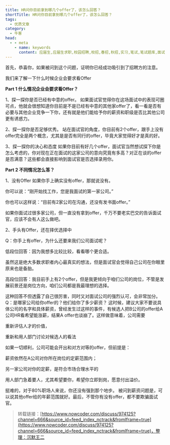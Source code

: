 ```yaml
---
title: HR问你目前拿到哪几个offer了，该怎么回答？
shortTitle: HR问你目前拿到哪几个offer了，该怎么回答？
tags:
  - 优质文章
category:
  - 牛客
head:
  - - meta
    - name: keywords
      content: 应届生,应届生求职,校园招聘,校招,春招,秋招,实习,笔试,笔试题库,面试,面试题库,程序员,程序猿,程序猿,产品经理,PM,运营,游戏策划,软件工程师,java,c/c++,php,python,算法,机器学习,人工智能,数据挖掘,数据分析,数据分析师,前端工程师,测试工程师,测试开发工程师,运维工程师,安卓工程师,ios工程师,android,硬件工程师,电气工程师,嵌入式工程师,汽车制造研发,审计,会计,财务管理,市场营销,品牌管理,金融,四大,法务,销售,行政,人力资源,hr,管培生,地产,国企,银行,实习,实习生,招聘,找工作,牛客网
---
```


首先，恭喜你，如果被问到这个问题，证明你已经成功吸引到了招聘方的注意。



我们来了解一下什么时候企业会要求看Offer



**Part 1 什么情况企业会要求看Offer？**



1、探一探你是否已经有中意的offer。 如果面试官觉得你在这场面试中的表现可圈可点，他就会很想知道你目前是不是已经有中意的其他家offer了，看一看是否有必要与其他企业竞争一下你，还有就是他们能给予你的薪资和职级是否比其他公司更有诱惑力。



2、探一探你是否足够优秀。 站在面试官的角度，你目前有2个offer，跟手上没有offer完全是两个概念，尤其是是否有同行的offer，毕竟大家觉得好才是真的好。



3、探一探你的决心和态度 如果你目前有好几个offer，面试官当然想试探下你是怎么考虑的，你对现在正在面试的这家公司的意向究竟有多高？对正在谈的offer是否满意？这些都会直接影响到面试官是否选择录用你。



**Part 2 不同情况怎么答？**



1、没有Offer 如果你手上确实没有offer，那就说没有。



你可以说：“刚开始找工作，您是我面试的第一家公司。”

你也可以这样说：“目前有2家公司在沟通，还没有发书面offer。”

如果你面试过很多家公司，但一直没有拿到offer，千万不要老实巴交的告诉面试官，应该不会有人这么做吧。



2、手头有Offer，还在择优选择中



Q：你手上有offer，为什么还要来我们公司面试呢？



低段位回答：因为我想多比较比较，看看哪个更合适。

虽然这是绝大多数求职者内心最真实的想法，但是面试官会觉得自己公司在你眼里原来也是备胎。



高段位回答：我目前手上有2个offer，但是我更倾向于咱们公司的岗位，不管是发展前景还是岗位方向，咱们公司都是我最理想的选择。

这种回答不但透露了自己很厉害，同时又对面试公司的强烈认可，会非常加分。 Q：是哪家公司给你offer的？他们给你了多少薪资？ 这时候，建议大家不要说具体公司的名字和具体薪资，曾经发生过这样的事件，有候选人把B公司的offer给A公司HR看希望能涨薪，结果A offer也谈崩了。这样做意味着，公司需要



重新评估人才的价值，

重新和用人部门讨论对候选人的看法

如果一切顺利，公司可能会开出和对方对等的offer，但前提是：



薪资依然在A公司对你所在岗位的定薪范围内；

另一家公司对你的定薪，是符合市场合理水平的

用人部门急着要人，尤其希望要你，希望你立即到岗，愿意付出溢价。

挺难的，对于80%职场人来说，你还没有强到那个地步。 被问到薪资问题是，可以说其他offer给的年薪范围就好。最后，不管你有没有offer，都不要欺骗面试官。

>转载链接：[https://www.nowcoder.com/discuss/974125?channel=666&source_id=feed_index_nctrack&fromIframe=true](https://www.nowcoder.com/discuss/974125?channel=666&source_id=feed_index_nctrack&fromIframe=true)，整理：沉默王二
